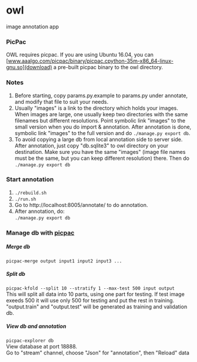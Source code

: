 # owl
image annotation app

### PicPac

OWL requires picpac.  If you are using Ubuntu 16.04, you can
[www.aaalgo.com/picpac/binary/picpac.cpython-35m-x86_64-linux-gnu.so](download)
a pre-built picpac binary to the owl directory.

### Notes

1. Before starting, copy params.py.example to params.py under annotate,
   and modify that file to suit your needs.
2. Usually "images" is a link to the directory which holds your images.
   When images are large, one usually keep two directories with the same
   filenames but different resolutions.  Point symbolic link "images" to
   the small version when you do import & annotation.  After annotation
   is done, symbolic link "images" to the full version and do
   `./manage.py export db`.
3. To avoid copying a large db from local annotation side to server side. After annotation, just copy "db.sqlite3" to owl directory on your destination. 
   Make sure you have the same "images" (image file names must be the same, but you can keep different resolution) there. Then do `./manage.py export db`
   
   

### Start annotation
  1. `./rebuild.sh`
  2. `./run.sh`   
  3. Go to http://localhost:8005/annotate/ to do annotation.   
  4. After annotation, do:   
     `./manage.py export db`



### Manage db with [picpac](https://github.com/aaalgo/picpac)

##### Merge db
   `picpac-merge output input1 input2 input3 ...`

##### Split db

   `picpac-kfold --split 10 --stratify 1 --max-test 500 input output`   
   This will split all data into 10 parts, using one part for testing.  If test image exeeds 500 it will use only 500 for testing and put the rest in training. "output.train" and "output.test" will be generated as training and validation db.

##### View db and annotation

   `picpac-explorer db`  
   View database at port 18888.  
   Go to "stream" channel, choose "Json" for "annotation", then "Reload" data


